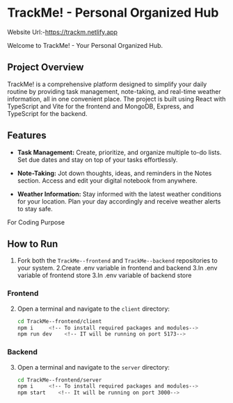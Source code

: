 # TrackMe! - Personal Organized Hub 
Website Url:-https://trackm.netlify.app

Welcome to TrackMe! - Your Personal Organized Hub.

## Project Overview

TrackMe! is a comprehensive platform designed to simplify your daily routine by providing task management, note-taking, and real-time weather information, all in one convenient place. The project is built using React with TypeScript and Vite for the frontend and MongoDB, Express, and TypeScript for the backend.

## Features

- **Task Management:** Create, prioritize, and organize multiple to-do lists. Set due dates and stay on top of your tasks effortlessly.

- **Note-Taking:** Jot down thoughts, ideas, and reminders in the Notes section. Access and edit your digital notebook from anywhere.

- **Weather Information:** Stay informed with the latest weather conditions for your location. Plan your day accordingly and receive weather alerts to stay safe.


For Coding Purpose
## How to Run
1. Fork both the `TrackMe--frontend` and `TrackMe--backend` repositories to your system.
2.Create .env variable in frontend and backend
3.In .env variable of frontend store <!--VITE_CLIENT_ID (goole client id for authentication/signin with Oauth google authentication), VITE_SERVER_URL(on which your server/backend code is running)-->
3.In .env variable of backend store <!--JWT_SECRET(Use openssl to generate a random string (base64-encoded) OR write random things(eg:-HJGHJGHJMNMSBVMN)),(PASSWORD,USER)(your mongodb user details),CLIENT_URL(url on which your frontend is running))-->

### Frontend

2. Open a terminal and navigate to the `client` directory:
   ```bash
   cd TrackMe--frontend/client
   npm i     <!-- To install required packages and modules-->
   npm run dev    <!-- IT will be running on port 5173-->

### Backend

3. Open a terminal and navigate to the `server` directory:
   ```bash
   cd TrackMe--frontend/server
   npm i     <!-- To install required packages and modules-->
   npm start    <!-- It will be running on port 3000-->

